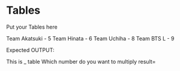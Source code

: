 # Tables
Put your Tables here

Team Akatsuki - 5
Team Hinata - 6 
Team Uchiha - 8
Team BTS L - 9

Expected OUTPUT:

  This is _ table
  Which number do you want to multiply
  result=
